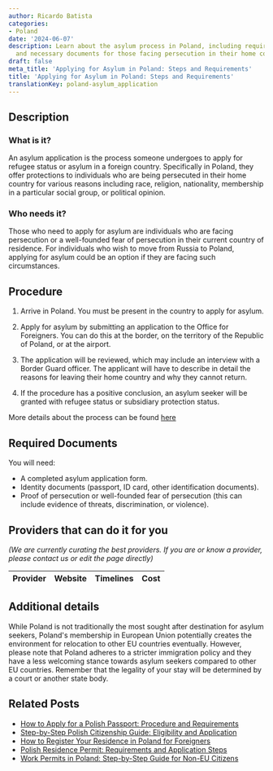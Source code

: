```yaml
---
author: Ricardo Batista
categories:
- Poland
date: '2024-06-07'
description: Learn about the asylum process in Poland, including requirements, procedures,
  and necessary documents for those facing persecution in their home countries.
draft: false
meta_title: 'Applying for Asylum in Poland: Steps and Requirements'
title: 'Applying for Asylum in Poland: Steps and Requirements'
translationKey: poland-asylum_application
---
```


## Description
### What is it?
An asylum application is the process someone undergoes to apply for refugee status or asylum in a foreign country. Specifically in Poland, they offer protections to individuals who are being persecuted in their home country for various reasons including race, religion, nationality, membership in a particular social group, or political opinion.

### Who needs it?
Those who need to apply for asylum are individuals who are facing persecution or a well-founded fear of persecution in their current country of residence. For individuals who wish to move from Russia to Poland, applying for asylum could be an option if they are facing such circumstances.

## Procedure
1. Arrive in Poland. You must be present in the country to apply for asylum.
2. Apply for asylum by submitting an application to the Office for Foreigners.
   You can do this at the border, on the territory of the Republic of Poland, or at the airport.
   
3. The application will be reviewed, which may include an interview with a Border Guard officer. The applicant will have to describe in detail the reasons for leaving their home country and why they cannot return. 
   
4. If the procedure has a positive conclusion, an asylum seeker will be granted with refugee status or subsidiary protection status.

More details about the process can be found [here](https://udsc.gov.pl/en/cudzoziemcy/uchodzcy-i-osoby-podlegajace-ochronie-udzielanej-na-terytorium-rzeczypospolitej-polskiej/procedure-for-granting-refugee-status-to-foreigners/)

## Required Documents
You will need:

- A completed asylum application form.
- Identity documents (passport, ID card, other identification documents).
- Proof of persecution or well-founded fear of persecution (this can include evidence of threats, discrimination, or violence).

## Providers that can do it for you

_(We are currently curating the best providers. If you are or know a provider, please contact us or edit the page directly)_

| Provider        |     Website     |     Timelines    |       Cost      |
| :-------------: | :-------------: |  :-------------: | :-------------: |

## Additional details
While Poland is not traditionally the most sought after destination for asylum seekers, Poland's membership in European Union potentially creates the environment for relocation to other EU countries eventually. However, please note that Poland adheres to a stricter immigration policy and they have a less welcoming stance towards asylum seekers compared to other EU countries. Remember that the legality of your stay will be determined by a court or another state body.
## Related Posts

- [How to Apply for a Polish Passport: Procedure and Requirements](https://tramitit.com/guides/poland/passport/)
- [Step-by-Step Polish Citizenship Guide: Eligibility and Application](https://tramitit.com/guides/poland/application_for_citizenship/)
- [How to Register Your Residence in Poland for Foreigners](https://tramitit.com/guides/poland/registering_the_residence_of_a_foreigner/)
- [Polish Residence Permit: Requirements and Application Steps](https://tramitit.com/guides/poland/residence_permit/)
- [Work Permits in Poland: Step-by-Step Guide for Non-EU Citizens](https://tramitit.com/guides/poland/work_permit_for_foreigners/)